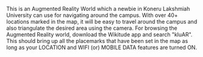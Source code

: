 This is an Augmented Reality World which a newbie in Koneru Lakshmiah University can use for navigating around the campus. 
With over 40+ locations marked in the map, it will be easy to travel around the campus and also triangulate the desired area using the camera. For browsing the Augmented Reality world, download the Wikitude app and search "kluAR". This should bring up all the placemarks that have been set in the map as long as your LOCATION and WIFI (or) MOBILE DATA features are turned ON.
